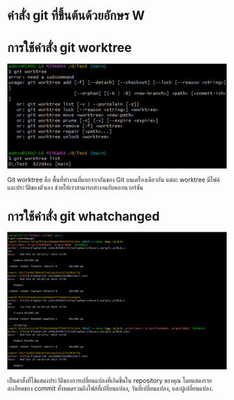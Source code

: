 # คำสั่ง git ที่ขึ้นต้นด้วยอักษร W

# การใช้คำสั่ง git worktree

![Alt text](image-17.png)

Git worktree คือ พื้นที่ทำงานที่แยกจากกันของ Git บนเครื่องเดียวกัน แต่ละ worktree มีไฟล์และประวัติของตัวเอง ช่วยให้เราสามารถทำงานกับหลายเวอร์ชัน

# การใช้คำสั่ง git whatchanged

![Alt text](image-21.png)


 เป็นคำสั่งที่ใช้แสดงประวัติของการเปลี่ยนแปลงที่เกิดขึ้นใน repository ของคุณ โดยแสดงรายละเอียดของ commit ทั้งหมดรวมถึงไฟล์ที่เปลี่ยนแปลง, วันที่เปลี่ยนแปลง, และผู้เปลี่ยนแปลง. 